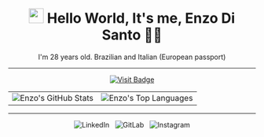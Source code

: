 <h1 align='center'>
  <img src="https://media.giphy.com/media/hvRJCLFzcasrR4ia7z/giphy.gif" width="30px" alt="wave"/> Hello World, It's me, Enzo Di Santo 👨‍💻
</h1>

<p align='center'>
  I'm 28 years old. Brazilian and Italian (European passport)
</p>
<p align='center'>

---

<p align='center'>
<a href="https://github.com/enzodisanto">
  <img src="https://hits.seeyoufarm.com/api/count/incr/badge.svg?url=https://github.com/enzodisanto/&count_bg=%23FFA500&title_bg=%23000000&icon=github.svg&icon_color=%23FFFFFF&title=visits&edge_flat=false" alt="Visit Badge" />
</a>
</p>
<p align='center'>

<table align="center">
  <tr>
    <td>
      <img src="https://github-readme-stats.vercel.app/api?username=enzodisanto&show_icons=true&theme=great-gatsby&hide_border=true" alt="Enzo's GitHub Stats" />
    </td>
    <td>
      <img src="https://github-readme-stats.vercel.app/api/top-langs/?username=enzodisanto&layout=compact&theme=great-gatsby&hide_border=true" alt="Enzo's Top Languages" />
    </td>
  </tr>
</table>

---

<p align="center">
  <a href="https://www.linkedin.com/in/enzodds/" style="text-decoration: none;">
    <img src="https://img.shields.io/badge/linkedin-%23FFA500?style=for-the-badge&logo=linkedin&logoColor=white" alt="LinkedIn" />
  </a>&nbsp;
  <a href="https://gitlab.com/enzodisanto" style="text-decoration: none;">
    <img src="https://img.shields.io/badge/gitlab-%23FFA500?style=for-the-badge&logo=gitlab&logoColor=white" alt="GitLab" />
  </a>&nbsp;
  <a href="https://instagram.com/enzodisanto" style="text-decoration: none;">
    <img src="https://img.shields.io/badge/instagram-%23FFA500?style=for-the-badge&logo=instagram&logoColor=white" alt="Instagram" />
  </a>
</p>

<!--
<a href="https://github.com/enzodisanto">
    <img src="https://badges.pufler.dev/visits/enzodisanto/enzodisanto?style=for-the-badge&color=FF6200&logoColor=white" alt="Visits Badge" />
</a>
-->
